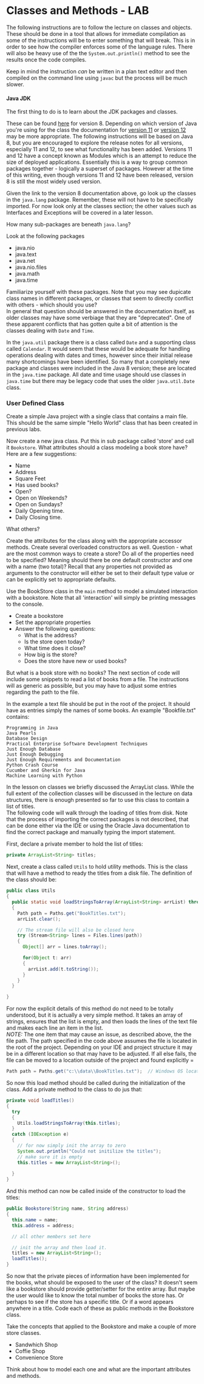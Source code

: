 # Classes and Methods - LAB

The following instructions are to follow the lecture on classes and objects.  These should be done in a tool that allows for immediate compilation as some of the instructions will be to enter something that will break.  This is in order to see how the compiler enforces some of the language rules.   There will also be heavy use of the the `System.out.println()` method to see the results once the code compiles.

Keep in mind the instruction *can* be written in a plan text editor and then compiled on the command line using `javac` but the process will be much slower.  

#### Java JDK
The first thing to do is to learn about the JDK packages and classes.  

These can be found [here](https://docs.oracle.com/javase/8/docs/api/overview-summary.html) for version 8.  Depending on which version of Java you're using for the class the documentation for [version 11](https://docs.oracle.com/en/java/javase/11/docs/api/index.html) or [version 12](https://docs.oracle.com/en/java/javase/12/docs/api/index.html) may be more appropriate.  The following instructions will be based on Java 8, but you are encouraged to explore the release notes for all versions, especially 11 and 12, to see what functionality has been added. Versions 11 and 12 have a concept known as Modules which is an attempt to reduce the size of deployed applications. Essentially this is a way to group common packages together - logically a superset of packages.  However at the time of this writing, even though versions 11 and 12 have been released, version 8 is still the most widely used version.  

Given the link to the version 8 documentation above, go look up the classes in the `java.lang` package.  Remember, these will not have to be specifically imported.  For now look only at the classes section; the other values such as Interfaces and Exceptions will be covered in a later lesson.

How many sub-packages are beneath `java.lang`?

Look at the following packages

* java.nio 
* java.text
* java.net 
* java.nio.files
* java.math
* java.time

Familiarize yourself with these packages. Note that you may see dupicate class names in different packages, or classes that seem to directly conflict with others - which should you use?  
In general that question should be answered in the documentation itself, as older classes may have some verbiage that they are "deprecated".  One of these apparent conflicts that has gotten quite a bit of attention is the classes dealing with `Date` and `Time`.

In the `java.util` package there is a class called `Date` and a supporting class called `Calendar`.  It would seem that these would be adequate for handling operations dealing with dates and times, however since their initial release many shortcomings have been identified.  So many that a completely new package and classes were included in the Java 8 version; these are located in the `java.time` package.  All date and time usage should use classes in `java.time` but there may be legacy code that uses the older `java.util.Date` class.  

### User Defined Class
Create a simple Java project with a single class that contains a main file.  This should be the same simple "Hello World" class that has been created in previous labs.  

Now create a new java class.  Put this in sub package called 'store' and call it `Bookstore`.  What attributes should a class modeling a book store have?  Here are a few suggestions:
* Name
* Address
* Square Feet
* Has used books?
* Open?
* Open on Weekends?
* Open on Sundays?
* Daily Opening time.
* Daily Closing time.

What others?

Create the attributes for the class along with the appropriate accessor methods.  Create several overloaded constructors as well.  Question - what are the most common ways to create a store?  Do all of the properties need to be specified?  Meaning should there be one default constructor and one with a name (two total)?  Recall that any properties not provided as arguments to the constructor will either be set to their default type value or can be explicitly set to appropriate defaults. 

Use the BookStore class in the `main` method to model a simulated interaction with a bookstore.  Note that all 'interaction' will simply be printing messages to the console.
* Create a bookstore
* Set the appropriate properties
* Answer the following questions:
  - What is the address?
  - Is the store open today?
  - What time does it close?
  - How big is the store?
  - Does the store have new or used books?

But what is a book store with no books? The next section of code will include some snippets to read a list of books from a file.  The instructions will as generic as possible, but you may have to adjust some entries regarding the path to the file.

In the example a text file should be put in the root of the project. It should have as entries simply the names of some books.  An example "Bookfile.txt" contains:
```
Programming in Java
Java Pearls
Database Design
Practical Enterprise Software Development Techniques
Just Enough Database
Just Enough Debugging
Just Enough Requirements and Documentation
Python Crash Course
Cucumber and Gherkin for Java 
Machine Learning with Python

```
In the lesson on classes we briefly discussed the ArrayList class.  While the full extent of the collection classes will be discussed in the lecture on data structures, there is enough presented so far to use this class to contain a list of titles.    
The following code will walk through the loading of titles from disk. Note that the process of importing the correct packages is not described, that can be done either via the IDE or using the Oracle Java documentation to find the correct package and manually typing the import statement.  

First, declare a private member to hold the list of titles:
```java
private ArrayList<String> titles;
```
Next, create a class called `Utils` to hold utility methods.  This is the class that will have a method to ready the titles from a disk file.  The definition of the class should be:
```java
public class Utils
{
  public static void loadStringsToArray(ArrayList<String> arrList) throws IOException
  {
    Path path = Paths.get("BookTitles.txt");
    arrList.clear();

    // The stream file will also be closed here
    try (Stream<String> lines = Files.lines(path))
    {
      Object[] arr = lines.toArray();

      for(Object t: arr)
      {
        arrList.add(t.toString());
      }
    }
  }

}
```
For now the explicit details of this method do not need to be totally understood, but it is actually a very simple method.  It takes an array of strings, ensures that the list is empty, and then loads the lines of the text file and makes each line an item in the list.  
*NOTE:* The one item that may cause an issue, as described above, the the file path.  The path specified in the code above assumes the file is located in the root of the project.  Depending on your IDE and project structure it may be in a different location so that may have to be adjusted.  If all else fails, the file can be moved to a location outside of the project and found explicitly = 
```java
Path path = Paths.get("c:\\data\\BookTitles.txt");  // Windows OS location
```
So now this load method should be called during the initialization of the class. Add a private method to the class to do jus that:
```java
private void loadTitles()
{
  try
  {
    Utils.loadStringsToArray(this.titles);
  }
  catch (IOException e)
  {
    // for now simply init the array to zero
    System.out.println("Could not initilize the titles");
    // make sure it is empty
    this.titles = new ArrayList<String>();
    
  }
}
```
And this method can now be called inside of the constructor to load the titles:
```java
public Bookstore(String name, String address)
{
  this.name = name;
  this.address = address;

  // all other members set here

  // init the array and then load it.
  titles = new ArrayList<String>();
  loadTitles();
}
```

So now that the private pieces of information have been implemented for the books, what should be exposed to the user of the class?  It doesn't seem like a bookstore should provide getter/setter for the entire array.  But maybe the user would like to know the total number of books the store has.  Or perhaps to see if the store has a specific title.  Or if a word appears anywhere in a title.  Code each of these as public methods in the Bookstore class.

Take the concepts that applied to the Bookstore and make a couple of more store classes.
* Sandwhich Shop
* Coffie Shop
* Convenience Store


Think about how to model each one and what are the important attributes and methods.